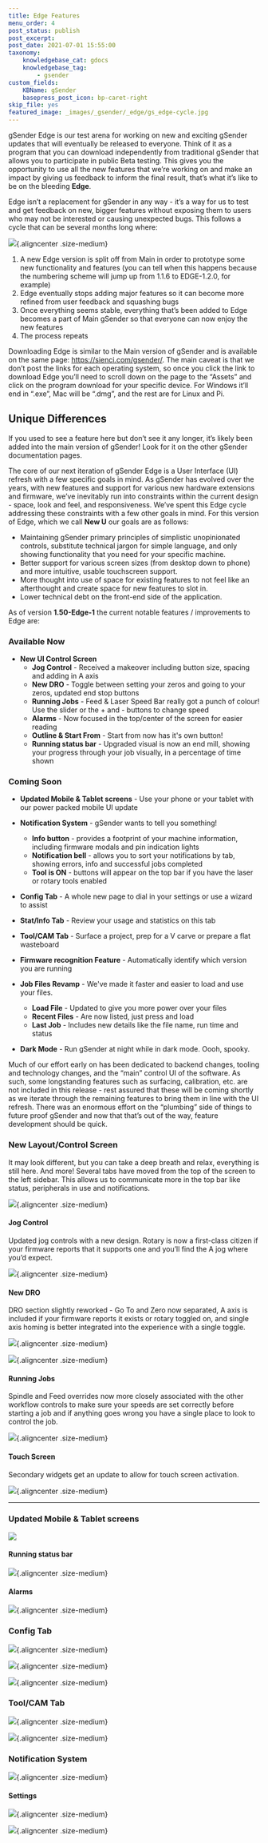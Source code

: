 ```yaml
---
title: Edge Features
menu_order: 4
post_status: publish
post_excerpt: 
post_date: 2021-07-01 15:55:00
taxonomy:
    knowledgebase_cat: gdocs
    knowledgebase_tag:
        - gsender
custom_fields:
    KBName: gSender
    basepress_post_icon: bp-caret-right
skip_file: yes
featured_image: _images/_gsender/_edge/gs_edge-cycle.jpg
---
```


gSender Edge is our test arena for working on new and exciting gSender updates that will eventually be released to everyone. Think of it as a program that you can download independently from traditional gSender that allows you to participate in public Beta testing. This gives you the opportunity to use all the new features that we’re working on and make an impact by giving us feedback to inform the final result, that’s what it’s like to be on the bleeding **Edge**.

Edge isn’t a replacement for gSender in any way - it’s a way for us to test and get feedback on new, bigger features without exposing them to users who may not be interested or causing unexpected bugs. This follows a cycle that can be several months long where:

![](/_images/_gsender/_edge/gs_edge-cycle.jpg){.aligncenter .size-medium}

1. A new Edge version is split off from Main in order to prototype some new functionality and features (you can tell when this happens because the numbering scheme will jump up from 1.1.6 to EDGE-1.2.0, for example)
1. Edge eventually stops adding major features so it can become more refined from user feedback and squashing bugs
1. Once everything seems stable, everything that’s been added to Edge becomes a part of Main gSender so that everyone can now enjoy the new features
1. The process repeats

Downloading Edge is similar to the Main version of gSender and is available on the same page: <a href="https://sienci.com/gSender/" target="_blank" rel="noopener">https://sienci.com/gsender/</a>. The main caveat is that we don’t post the links for each operating system, so once you click the link to download Edge you’ll need to scroll down on the page to the “Assets” and click on the program download for your specific device. For Windows it’ll end in “.exe”, Mac will be “.dmg”, and the rest are for Linux and Pi.

## Unique Differences

If you used to see a feature here but don’t see it any longer, it’s likely been added into the main version of gSender! Look for it on the other gSender documentation pages.

The core of our next iteration of gSender Edge is a User Interface (UI) refresh with a few specific goals in mind. As gSender has evolved over the years, with new features and support for various new hardware extensions and firmware, we’ve inevitably run into constraints within the current design - space, look and feel, and responsiveness. We’ve spent this Edge cycle addressing these constraints with a few other goals in mind. For this version of Edge, which we call **New U** our goals are as follows:

- Maintaining gSender primary principles of simplistic unopinionated controls, substitute technical jargon for simple language, and only showing functionality that you need for your specific machine.
- Better support for various screen sizes (from desktop down to phone) and more intuitive, usable touchscreen support.
- More thought into use of space for existing features to not feel like an afterthought and create space for new features to slot in.
- Lower technical debt on the front-end side of the application.

As of version **1.50-Edge-1** the current notable features / improvements to Edge are:

### Available Now

- **New UI Control Screen**
  - **Jog Control** - Received a makeover including button size, spacing and adding in A axis
  - **New DRO** - Toggle between setting your zeros and going to your zeros, updated end stop buttons
  - **Running Jobs** - Feed & Laser Speed Bar really got a punch of colour! Use the slider or the + and - buttons to change speed
  - **Alarms** - Now focused in the top/center of the screen for easier reading
  - **Outline & Start From** - Start from now has it's own button!
  - **Running status bar** - Upgraded visual is now an end mill, showing your progress through your job visually, in a percentage of time shown

### Coming Soon

- **Updated Mobile & Tablet screens** - Use your phone or your tablet with our power packed mobile UI update

- **Notification System** - gSender wants to tell you something!
  - **Info button** - provides a footprint of your machine information, including firmware modals and pin indication lights
  - **Notification bell** - allows you to sort your notifications by tab, showing errors, info and successful jobs completed
  - **Tool is ON** - buttons will appear on the top bar if you have the laser or rotary tools enabled

- **Config Tab** - A whole new page to dial in your settings or use a wizard to assist

- **Stat/Info Tab** - Review your usage and statistics on this tab

- **Tool/CAM Tab** - Surface a project, prep for a V carve or prepare a flat wasteboard

- **Firmware recognition Feature** - Automatically identify which version you are running

- **Job Files Revamp** - We've made it faster and easier to load and use your files.
  - **Load File** - Updated to give you more power over your files
  - **Recent Files** - Are now listed, just press and load
  - **Last Job** - Includes new details like the file name, run time and status
  
- **Dark Mode** - Run gSender at night while in dark mode. Oooh, spooky.

Much of our effort early on has been dedicated to backend changes, tooling and technology changes, and the “main” control UI of the software. As such, some longstanding features such as surfacing, calibration, etc. are not included in this release - rest assured that these will be coming shortly as we iterate through the remaining features to bring them in line with the UI refresh. There was an enormous effort on the “plumbing” side of things to future proof gSender and now that that’s out of the way, feature development should be quick.

### New Layout/Control Screen

It may look different, but you can take a deep breath and relax, everything is still here. And more! Several tabs have moved from the top of the screen to the left sidebar. This allows us to communicate more in the top bar like status, peripherals in use and notifications.

![](/_images/_gsender/_edge/gs_edge_mainscreenconnected.jpg){.aligncenter .size-medium}

#### Jog Control

Updated jog controls with a new design. Rotary is now a first-class citizen if your firmware reports that it supports one and you’ll find the A jog where you’d expect.

![](/_images/_gsender/_edge/gs_edge_jogcontrol.jpg){.aligncenter .size-medium}

#### New DRO

DRO section slightly reworked - Go To and Zero now separated, A axis is included if your firmware reports it exists or rotary toggled on, and single axis homing is better integrated into the experience with a single toggle.

![](/_images/_gsender/_edge/gs_edge_mainscreenzero.jpg){.aligncenter .size-medium}

![](/_images/_gsender/_edge/gs_edge_mainscreenhome.jpg){.aligncenter .size-medium}

#### Running Jobs

Spindle and Feed overrides now more closely associated with the other workflow controls to make sure your speeds are set correctly before starting a job and if anything goes wrong you have a single place to look to control the job.

![](/_images/_gsender/_edge/gs_edge_runcontrols.jpg){.aligncenter .size-medium}

#### Touch Screen

Secondary widgets get an update to allow for touch screen activation.

![](/_images/_gsender/_edge/gs_edge_secondarywidget.jpg){.aligncenter .size-medium}

---

### Updated Mobile & Tablet screens

![](/_images/_gsender/_edge/gs_edge_mobilescreens.jpg)

#### Running status bar

![](/_images/_gsender/_edge/StatusBar.jpg){.aligncenter .size-medium}

#### Alarms

![](/_images/_gsender/_edge/alarmstate.jpg){.aligncenter .size-medium}

### Config Tab

![](/_images/_gsender/_edge/config_main.jpg){.aligncenter .size-medium}

![](/_images/_gsender/_edge/config_tabs.jpg){.aligncenter .size-medium}

![](/_images/_gsender/_edge/config_search.jpg){.aligncenter .size-medium}

### Tool/CAM Tab

![](/_images/_gsender/_edge/tool_cam_icon.jpg){.aligncenter .size-medium}

![](/_images/_gsender/_edge/tool_cam_start.jpg){.aligncenter .size-medium}

### Notification System

![](/_images/_gsender/_edge/notification.jpg){.aligncenter .size-medium}

#### Settings

![](/_images/_gsender/_edge/app_preferences.jpg){.aligncenter .size-medium}

![](/_images/_gsender/_edge/config_machine_firmware.jpg){.aligncenter .size-medium}
